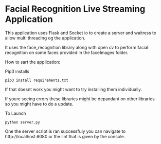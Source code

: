 # Facial Recognition Live Streaming Application


This application uses Flask and Socket io to create a server and waitress to allow multi threading og the application.

It uses the face_recognition library along with open cv to perform facial recognition on some faces provided in the faceImages folder.

How to sart the application:

Pip3 installs
 
```
pip3 install requirements.txt

```

If that doesnt work you might want to try installing them individually.

If youre seeing errors these libraries might be depandant on other libraries so you might have to do a update.

To Launch

```
python server.py

```
One the server script is ran successfuly you can navigate to http://localhost:8080 or the lint that is given by the console.
<!-- ## This is the expected result

![example]() -->


